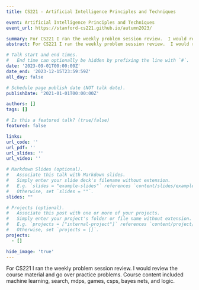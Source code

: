 ```yaml
---
title: CS221 - Artificial Intelligence Principles and Techniques

event: Artificial Intelligence Principles and Techniques
event_url: https://stanford-cs221.github.io/autumn2023/

summary: For CS221 I ran the weekly problem session review.  I would review the course material and go over practice problems.  Course content included machine learning, search, mdps, games, csps, bayes nets, and logic.
abstract: For CS221 I ran the weekly problem session review.  I would review the course material and go over practice problems.  Course content included machine learning, search, mdps, games, csps, bayes nets, and logic.

# Talk start and end times.
#   End time can optionally be hidden by prefixing the line with `#`.
date: '2023-09-01T00:00:00Z'
date_end: '2023-12-15T23:59:59Z'
all_day: false

# Schedule page publish date (NOT talk date).
publishDate: '2021-01-01T00:00:00Z'

authors: []
tags: []

# Is this a featured talk? (true/false)
featured: false

links:
url_code: ''
url_pdf: ''
url_slides: ''
url_video: ''

# Markdown Slides (optional).
#   Associate this talk with Markdown slides.
#   Simply enter your slide deck's filename without extension.
#   E.g. `slides = "example-slides"` references `content/slides/example-slides.md`.
#   Otherwise, set `slides = ""`.
slides: ""

# Projects (optional).
#   Associate this post with one or more of your projects.
#   Simply enter your project's folder or file name without extension.
#   E.g. `projects = ["internal-project"]` references `content/project/deep-learning/index.md`.
#   Otherwise, set `projects = []`.
projects:
  - []

hide_image: 'true'
---
```


For CS221 I ran the weekly problem session review.  I would review the course material and go over practice problems.  Course content included machine learning, search, mdps, games, csps, bayes nets, and logic.